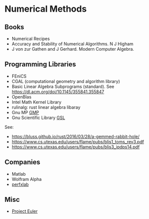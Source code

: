 # Numerical Methods 

## Books 

- Numerical Recipes 
- Accuracy and Stability of Numerical Algorithms. N J Higham
- J von zur Gathen and J Gerhard. Modern Computer Algebra.

## Programming Libraries 

- FEniCS
- CGAL (computational geometry and algorithm library)
- Basic Linear Algebra Subprograms (standard). See https://dl.acm.org/doi/10.1145/355841.355847
- OpenBlas 
- Intel Math Kernel Library
- rulinalg: rust linear algebra libaray
- Gnu MP [GMP](https://gmplib.org/)
- Gnu Scientific Library [GSL](https://www.gnu.org/software/gsl/)

See:

- https://bluss.github.io/rust/2016/03/28/a-gemmed-rabbit-hole/
- https://www.cs.utexas.edu/users/flame/pubs/blis1_toms_rev3.pdf 
- https://www.cs.utexas.edu/users/flame/pubs/blis3_ipdps14.pdf

## Companies 

- Matlab
- Wolfram Alpha
- [perfxlab](https://perfxlab.com/)

## Misc 

- [Project Euler](https://projecteuler.net/archives)
